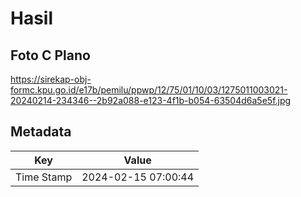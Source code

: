 # Hasil

## Foto C Plano

https://sirekap-obj-formc.kpu.go.id/e17b/pemilu/ppwp/12/75/01/10/03/1275011003021-20240214-234346--2b92a088-e123-4f1b-b054-63504d6a5e5f.jpg


## Metadata

| Key        | Value               |
| ---------- | ------------------- |
| Time Stamp | 2024-02-15 07:00:44 |



